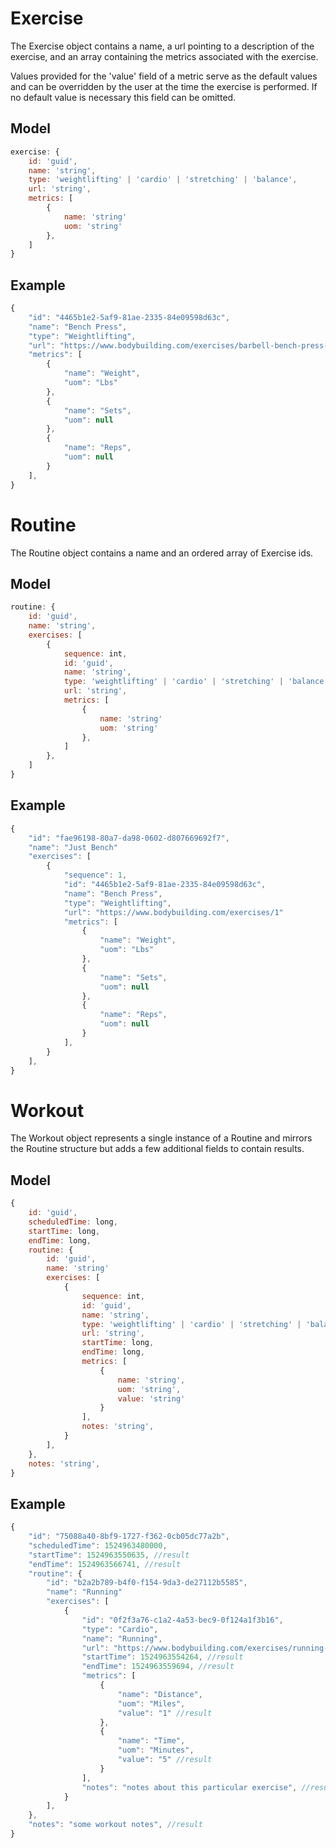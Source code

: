 # Exercise

The Exercise object contains a name, a url pointing to a description of the exercise, and an array containing the metrics associated with the exercise.

Values provided for the 'value' field of a metric serve as the default values and can be overridden by the user at the time the exercise is performed.  If no default value is necessary this field can be omitted.

## Model

```javascript
exercise: {
    id: 'guid',
    name: 'string',
    type: 'weightlifting' | 'cardio' | 'stretching' | 'balance',
    url: 'string',
    metrics: [
        {
            name: 'string'
            uom: 'string'
        },
    ]
}
```

## Example

```javascript
{
    "id": "4465b1e2-5af9-81ae-2335-84e09598d63c",
    "name": "Bench Press",
    "type": "Weightlifting",
    "url": "https://www.bodybuilding.com/exercises/barbell-bench-press-medium-grip"
    "metrics": [
        {
            "name": "Weight",
            "uom": "Lbs"
        },
        {
            "name": "Sets",
            "uom": null
        },
        {
            "name": "Reps",
            "uom": null
        }
    ],
}
```

# Routine

The Routine object contains a name and an ordered array of Exercise ids.

## Model

```javascript
routine: {
    id: 'guid',
    name: 'string',
    exercises: [
        { 
            sequence: int,
            id: 'guid',
            name: 'string',
            type: 'weightlifting' | 'cardio' | 'stretching' | 'balance',
            url: 'string',
            metrics: [
                {
                    name: 'string'
                    uom: 'string'
                },
            ]
        },
    ]
}
```

## Example

```javascript
{
    "id": "fae96198-80a7-da98-0602-d807669692f7",
    "name": "Just Bench"
    "exercises": [
        {
            "sequence": 1,
            "id": "4465b1e2-5af9-81ae-2335-84e09598d63c",
            "name": "Bench Press",
            "type": "Weightlifting",
            "url": "https://www.bodybuilding.com/exercises/1"
            "metrics": [
                {
                    "name": "Weight",
                    "uom": "Lbs"
                },
                {
                    "name": "Sets",
                    "uom": null
                },
                {
                    "name": "Reps",
                    "uom": null
                }
            ],
        }
    ],
}
```

# Workout

The Workout object represents a single instance of a Routine and mirrors the Routine structure but adds a few additional fields to contain results.

## Model

```javascript
{
    id: 'guid',
    scheduledTime: long, 
    startTime: long,
    endTime: long, 
    routine: {
        id: 'guid',
        name: 'string'
        exercises: [
            {
                sequence: int,
                id: 'guid',
                name: 'string',
                type: 'weightlifting' | 'cardio' | 'stretching' | 'balance',
                url: 'string',
                startTime: long,
                endTime: long,
                metrics: [
                    {
                        name: 'string',
                        uom: 'string',
                        value: 'string'
                    }
                ],
                notes: 'string',
            }
        ],
    },
    notes: 'string',
}
```

## Example

```javascript
{
    "id": "75088a40-8bf9-1727-f362-0cb05dc77a2b",
    "scheduledTime": 1524963480000, 
    "startTime": 1524963550635, //result
    "endTime": 1524963566741, //result
    "routine": {
        "id": "b2a2b789-b4f0-f154-9da3-de27112b5585",
        "name": "Running"
        "exercises": [
            {
                "id": "0f2f3a76-c1a2-4a53-bec9-0f124a1f3b16",
                "type": "Cardio",
                "name": "Running",
                "url": "https://www.bodybuilding.com/exercises/running-treadmill"
                "startTime": 1524963554264, //result
                "endTime": 1524963559694, //result
                "metrics": [
                    {
                        "name": "Distance",
                        "uom": "Miles",
                        "value": "1" //result
                    },
                    {
                        "name": "Time",
                        "uom": "Minutes",
                        "value": "5" //result
                    }
                ],
                "notes": "notes about this particular exercise", //result
            }
        ],
    },
    "notes": "some workout notes", //result
}
```